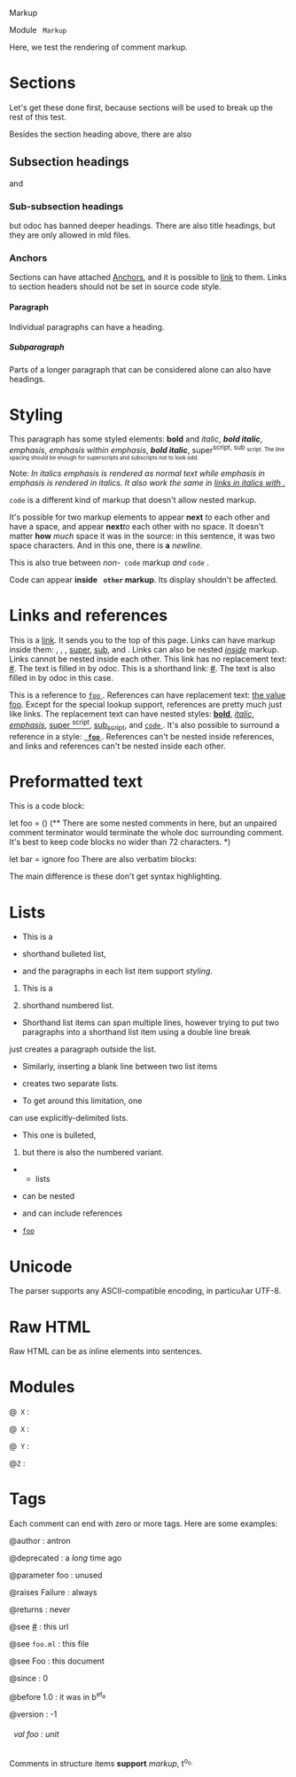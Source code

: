 Markup

 Module `` Markup`` 


Here, we test the rendering of comment markup.


# Sections


Let's get these done first, because sections will be used to break up the rest of this test.


Besides the section heading above, there are also




## Subsection headings


and




### Sub-subsection headings


but odoc has banned deeper headings. There are also title headings, but they are only allowed in mld files.




### Anchors


Sections can have attached [Anchors](#anchors), and it is possible to [link](#anchors) to them. Links to section headers should not be set in source code style.




#### Paragraph


Individual paragraphs can have a heading.




##### Subparagraph


Parts of a longer paragraph that can be considered alone can also have headings.




# Styling


This paragraph has some styled elements: **bold** and _italic_, **_bold italic_**, 
_emphasis_, __emphasis_ within emphasis_, **_bold italic_**, super<sup>script, sub
<sub>script. The line spacing should be enough for superscripts and subscripts not to look odd.


Note: _In italics _emphasis_ is rendered as normal text while _emphasis 
                                                              _in_ emphasis_ is rendered in italics._ 
_It also work the same in [links](#)[ ](#)[in](#)[ ](#)[italics](#)[ ](#)
[with](#)[ ](#)[.](#)_


`` code
``  is a different kind of markup that doesn't allow nested markup.


It's possible for two markup elements to appear **next** _to_ each other and have a space, and appear 
**next**_to_ each other with no space. It doesn't matter **how** _much_ space it was in the source: in this sentence, it was two space characters. And in this one, there is 
**a** _newline_.


This is also true between _non-_`` code``  markup _and_ `` code
`` .


Code can appear **inside `` other``  markup**. Its display shouldn't be affected.




# Links and references


This is a [link](#). It sends you to the top of this page. Links can have markup inside them: , , , 
[super](#), [sub](#), and . Links can also be nested _[inside](#)_ markup. Links cannot be nested inside each other. This link has no replacement text: 
[#](#). The text is filled in by odoc. This is a shorthand link: [#](#). The text is also filled in by odoc in this case.


This is a reference to [`` foo
`` ](#val-foo). References can have replacement text: [the value foo](#val-foo). Except for the special lookup support, references are pretty much just like links. The replacement text can have nested styles: [
**bold**](#val-foo), [_italic_](#val-foo), [_emphasis_](#val-foo), [super
<sup>script](#val-foo), [sub<sub>script](#val-foo), and [`` code
`` ](#val-foo). It's also possible to surround a reference in a style: 
**[`` foo`` ](#val-foo)**. References can't be nested inside references, and links and references can't be nested inside each other.




# Preformatted text


This is a code block:


let foo = ()
(** There are some nested comments in here, but an unpaired comment
    terminator would terminate the whole doc surrounding comment. It's
    best to keep code blocks no wider than 72 characters. *)

let bar =
  ignore foo
There are also verbatim blocks:


The main difference is these don't get syntax highlighting.


# Lists


- This is a

- shorthand bulleted list,

- and the paragraphs in each list item support _styling_.

1) This is a

2) shorthand numbered list.

- Shorthand list items can span multiple lines, however trying to put two paragraphs into a shorthand list item using a double line break

just creates a paragraph outside the list.


- Similarly, inserting a blank line between two list items

- creates two separate lists.

- To get around this limitation, one


can use explicitly-delimited lists.



- This one is bulleted,

1) but there is also the numbered variant.

- - lists

- can be nested

- and can include references

- [`` foo
`` ](#val-foo)




# Unicode


The parser supports any ASCII-compatible encoding, in particuλar UTF-8.




# Raw HTML


Raw HTML can be  as inline elements into sentences.





# Modules



@`` X``  : 



@`` X``  : 



@`` Y``  : 



@`` Z
``  : 




# Tags


Each comment can end with zero or more tags. Here are some examples:



@author : antron



@deprecated : a _long_ time ago





@parameter foo : unused





@raises Failure : always





@returns : never





@see [#](#) : this url





@see `` foo.ml
``  : this file





@see Foo : this document





@since : 0



@before 1.0 : it was in b<sup>et<sub>a





@version : -1



<a id="val-foo"></a>
###### &nbsp; val foo : unit

Comments in structure items **support** _markup_, t<sup>o<sub>o.


